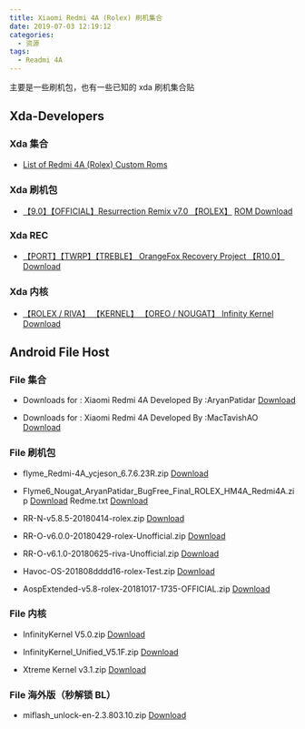 ```yaml
---
title: Xiaomi Redmi 4A (Rolex) 刷机集合
date: 2019-07-03 12:19:12
categories:
  - 资源
tags:
  - Readmi 4A
---
```


主要是一些刷机包，也有一些已知的 xda 刷机集合贴

<!-- more -->

## Xda-Developers

### Xda 集合

- [List of Redmi 4A (Rolex) Custom Roms](https://forum.xda-developers.com/redmi-4a/how-to/list-redmi-4a-rolex-custom-roms-t3774162)

### Xda 刷机包

- [【9.0】【OFFICIAL】Resurrection Remix v7.0 【ROLEX】](https://forum.xda-developers.com/redmi-4a/development/9-0-resurrection-remix-v7-0-t3899635)
  [ROM Download](https://get.resurrectionremix.com/?dir=rolex)

### Xda REC

- [【PORT】【TWRP】【TREBLE】 OrangeFox Recovery Project 【R10.0】](https://forum.xda-developers.com/redmi-4a/development/port-orangefox-recovery-project-t3925400)
  [Download](https://sourceforge.net/projects/team-tentacles/files/Recovery/OrangeFoxRecoveryProject/)

### Xda 内核

- [【ROLEX / RIVA】 【KERNEL】 【OREO / NOUGAT】 Infinity Kernel](https://forum.xda-developers.com/redmi-4a/development/infinity-kernel-v3-2-redmi-4a-rolex-t3775549)
  [Download](https://teaminfinity.github.io/)

## Android File Host

### File 集合

- Downloads for : Xiaomi Redmi 4A
  Developed By :AryanPatidar
  [Download](https://androidfilehost.com/?w=files&flid=244226)

- Downloads for : Xiaomi Redmi 4A
  Developed By :MacTavishAO
  [Download](https://androidfilehost.com/?w=files&flid=215006)

### File 刷机包

- flyme_Redmi-4A_ycjeson_6.7.6.23R.zip
  [Download](https://androidfilehost.com/?fid=817550096634784321)

- Flyme6_Nougat_AryanPatidar_BugFree_Final_ROLEX_HM4A_Redmi4A.zip
  [Download](https://androidfilehost.com/?fid=746010030569964162)
  Redme.txt
  [Download](https://androidfilehost.com/?fid=746010030569964158)

- RR-N-v5.8.5-20180414-rolex.zip
  [Download](https://androidfilehost.com/?fid=890129502657598005)

- RR-O-v6.0.0-20180429-rolex-Unofficial.zip
  [Download](https://androidfilehost.com/?fid=673956719939837762)

- RR-O-v6.1.0-20180625-riva-Unofficial.zip
  [Download](https://androidfilehost.com/?fid=890278863836296667)

- Havoc-OS-201808dddd16-rolex-Test.zip
  [Download](https://androidfilehost.com/?fid=1322778262903981334)

- AospExtended-v5.8-rolex-20181017-1735-OFFICIAL.zip
  [Download](https://androidfilehost.com/?fid=11410932744536981921)

### File 内核

- InfinityKernel V5.0.zip
  [Download](https://androidfilehost.com/?fid=962187416754474923)

- InfinityKernel_Unified_V5.1F.zip
  [Download](https://androidfilehost.com/?fid=1322778262904007808)

- Xtreme Kernel v3.1.zip
  [Download](https://androidfilehost.com/?fid=890278863836292220)

### File 海外版（秒解锁 BL）

- miflash_unlock-en-2.3.803.10.zip
  [Download](https://androidfilehost.com/?fid=673956719939835980)
